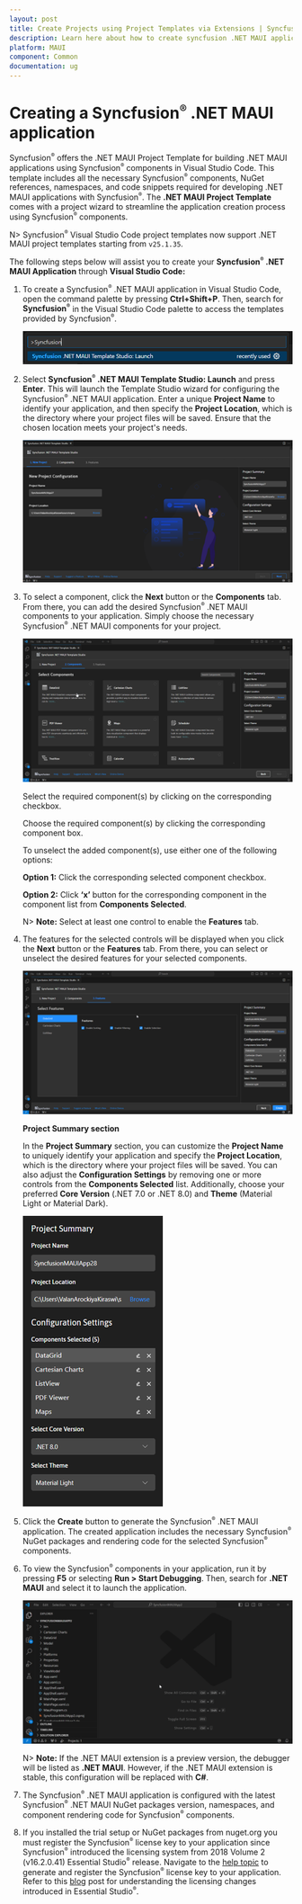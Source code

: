 ```yaml
---
layout: post
title: Create Projects using Project Templates via Extensions | Syncfusion
description: Learn here about how to create syncfusion .NET MAUI application using Syncfusion .NET MAUI Extension for Visual Studio Code.
platform: MAUI
component: Common
documentation: ug
---
```


# Creating a Syncfusion<sup style="font-size:70%">&reg;</sup> .NET MAUI application

Syncfusion<sup style="font-size:70%">&reg;</sup> offers the .NET MAUI Project Template for building .NET MAUI applications using Syncfusion<sup style="font-size:70%">&reg;</sup> components in Visual Studio Code. This template includes all the necessary Syncfusion<sup style="font-size:70%">&reg;</sup> components, NuGet references, namespaces, and code snippets required for developing .NET MAUI applications with Syncfusion<sup style="font-size:70%">&reg;</sup>. The **.NET MAUI Project Template** comes with a project wizard to streamline the application creation process using Syncfusion<sup style="font-size:70%">&reg;</sup> components.

N> Syncfusion<sup style="font-size:70%">&reg;</sup> Visual Studio Code project templates now support .NET MAUI project templates starting from `v25.1.35`.

The following steps below will assist you to create your **Syncfusion<sup style="font-size:70%">&reg;</sup> .NET MAUI Application** through **Visual Studio Code:**

1.	To create a Syncfusion<sup style="font-size:70%">&reg;</sup> .NET MAUI application in Visual Studio Code, open the command palette by pressing **Ctrl+Shift+P**. Then, search for **Syncfusion<sup style="font-size:70%">&reg;</sup>** in the Visual Studio Code palette to access the templates provided by Syncfusion<sup style="font-size:70%">&reg;</sup>.

    ![CreateProjectPalette](images/CreateProjectPalette.png)

2.	Select **Syncfusion<sup style="font-size:70%">&reg;</sup> .NET MAUI Template Studio: Launch** and press **Enter**. This will launch the Template Studio wizard for configuring the Syncfusion<sup style="font-size:70%">&reg;</sup> .NET MAUI application. Enter a unique **Project Name** to identify your application, and then specify the **Project Location**, which is the directory where your project files will be saved. Ensure that the chosen location meets your project's needs.

    ![CreateProject](images/TemplateStudioWizard.png)

3.	To select a component, click the **Next** button or the **Components** tab. From there, you can add the desired Syncfusion<sup style="font-size:70%">&reg;</sup> .NET MAUI components to your application. Simply choose the necessary Syncfusion<sup style="font-size:70%">&reg;</sup> .NET MAUI components for your project.

    ![SelectComponents](images/MAUIControlSelection.gif)

    Select the required component(s) by clicking on the corresponding checkbox.

    Choose the required component(s) by clicking the corresponding component box.

    To unselect the added component(s), use either one of the following options:

    **Option 1:** Click the corresponding selected component checkbox.

    **Option 2:** Click **‘x’** button for the corresponding component in the component list from **Components Selected**.

    N> **Note:** Select at least one control to enable the **Features** tab.

4. The features for the selected controls will be displayed when you click the **Next** button or the **Features** tab. From there, you can select or unselect the desired features for your selected components.

    ![SelectFeatures](images/MAUIControlFeatureSelection.gif)

    **Project Summary section**

    In the **Project Summary** section, you can customize the **Project Name** to uniquely identify your application and specify the **Project Location**, which is the directory where your project files will be saved. You can also adjust the **Configuration Settings** by removing one or more controls from the **Components Selected** list. Additionally, choose your preferred **Core Version** (.NET 7.0 or .NET 8.0) and **Theme** (Material Light or Material Dark).

    ![ProjectSummary](images/MAUIProjectSummary.png)

5.	Click the **Create** button to generate the Syncfusion<sup style="font-size:70%">&reg;</sup> .NET MAUI application. The created application includes the necessary Syncfusion<sup style="font-size:70%">&reg;</sup> NuGet packages and rendering code for the selected Syncfusion<sup style="font-size:70%">&reg;</sup> components.

6.  To view the Syncfusion<sup style="font-size:70%">&reg;</sup> components in your application, run it by pressing **F5** or selecting **Run > Start Debugging**. Then, search for **.NET MAUI** and select it to launch the application.

    ![Debug](images/Debug.gif)

    N> **Note:** If the .NET MAUI extension is a preview version, the debugger will be listed as **.NET MAUI**. However, if the .NET MAUI extension is stable, this configuration will be replaced with **C#**.

7.	The Syncfusion<sup style="font-size:70%">&reg;</sup> .NET MAUI application is configured with the latest Syncfusion<sup style="font-size:70%">&reg;</sup> .NET MAUI NuGet packages version, namespaces, and component rendering code for Syncfusion<sup style="font-size:70%">&reg;</sup> components.

8.	If you installed the trial setup or NuGet packages from nuget.org you must register the Syncfusion<sup style="font-size:70%">&reg;</sup> license key to your application since Syncfusion<sup style="font-size:70%">&reg;</sup> introduced the licensing system from 2018 Volume 2 (v16.2.0.41) Essential Studio<sup style="font-size:70%">&reg;</sup> release. Navigate to the [help topic](https://help.syncfusion.com/common/essential-studio/licensing/overview#how-to-generate-syncfusion-license-key) to generate and register the Syncfusion<sup style="font-size:70%">&reg;</sup> license key to your application. Refer to this [blog](https://www.syncfusion.com/blogs/post/whats-new-in-2018-volume-2.aspx?_ga=2.11237684.1233358434.1587355730-230058891.1567654773) post for understanding the licensing changes introduced in Essential Studio<sup style="font-size:70%">&reg;</sup>.

